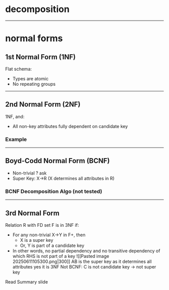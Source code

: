 # decomposition

---
# normal forms
## 1st Normal Form (1NF)
Flat schema:
- Types are atomic
- No repeating groups

---
## 2nd Normal Form (2NF)
1NF, and:
- All non-key attributes fully dependent on candidate key

### Example

---
## Boyd-Codd Normal Form (BCNF)
- Non-trivial ? ask 
- Super Key: X->R (X determines all attributes in R)
### BCNF Decomposition Algo (not tested)

---
## 3rd Normal Form
Relation R with FD set F is in 3NF if:
- For any non-trivial X→Y in F+, then
	- X is a super key
	- Or, Y is part of a candidate key
- In other words, no partial dependency and no transitive dependency of which RHS is not part of a key
![[Pasted image 20250611105300.png|300]]
AB is the super key as it determines all attributes
yes it is 3NF
Not BCNF: C is not candidate key -> not super key

Read Summary slide